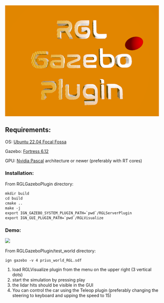 ![](docs/images/RGLGazeboPlugin_logo.png)

## Requirements:

OS: [Ubuntu 22.04 Focal Fossa](https://releases.ubuntu.com/20.04.5/?_ga=2.210010709.1162335333.1667845331-1529863968.1667845331)

Gazebo: [Fortress 6.12](https://gazebosim.org/docs/fortress/install)

GPU: [Nvidia Pascal](https://en.wikipedia.org/wiki/Pascal_(microarchitecture)) architecture or newer (preferably with RT cores)

### Installation:
From RGLGazeboPlugin directory:

```
mkdir build
cd build
cmake ..
make -j
export IGN_GAZEBO_SYSTEM_PLUGIN_PATH=`pwd`/RGLServerPlugin
export IGN_GUI_PLUGIN_PATH=`pwd`/RGLVisualize
```
### Demo:

![](docs/videos/prius.gif)

From RGLGazeboPlugin/test_world directory:
```
ign gazebo -v 4 prius_world_RGL.sdf
```

1. load RGLVisualize plugin from the menu on the upper right (3 vertical dots)
2. start the simulation by pressing play
3. the lidar hits should be visible in the GUI
4. You can control the car using the Teleop plugin (preferably changing the steering to keyboard and upping the speed to 15)